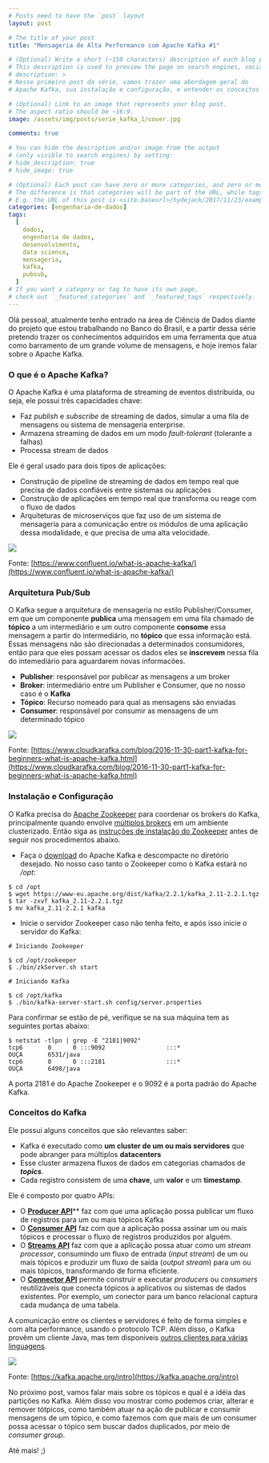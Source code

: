 ```yaml
---
# Posts need to have the `post` layout
layout: post

# The title of your post
title: "Mensageria de Alta Performance com Apache Kafka #1"

# (Optional) Write a short (~150 characters) description of each blog post.
# This description is used to preview the page on search engines, social media, etc.
# description: >
# Nesse primeiro post da série, vamos trazer uma abordagem geral do
# Apache Kafka, sua instalação e configuração, e entender os conceitos básicos de como ele funciona.

# (Optional) Link to an image that represents your blog post.
# The aspect ratio should be ~16:9.
image: /assets/img/posts/serie_kafka_1/cover.jpg

comments: true

# You can hide the description and/or image from the output
# (only visible to search engines) by setting:
# hide_description: true
# hide_image: true

# (Optional) Each post can have zero or more categories, and zero or more tags.
# The difference is that categories will be part of the URL, while tags will not.
# E.g. the URL of this post is <site.baseurl>/hydejack/2017/11/23/example-content/
categories: [engenharia-de-dados]
tags:
  [
    dados,
    engenharia de dados,
    desenvolvimento,
    data science,
    mensageria,
    kafka,
    pubsub,
  ]
# If you want a category or tag to have its own page,
# check out `_featured_categories` and `_featured_tags` respectively.
---
```


Olá pessoal, atualmente tenho entrado na área de Ciência de Dados diante do projeto que estou trabalhando no Banco do Brasil, e a partir dessa série pretendo trazer os conhecimentos adquiridos em uma ferramenta que atua como barramento de um grande volume de mensagens, e hoje iremos falar sobre o Apache Kafka.

### O que é o Apache Kafka?

O Apache Kafka é uma plataforma de streaming de eventos distribuída, ou seja, ele possui três capacidades chave:

- Faz _publish_ e _subscribe_ de streaming de dados, simular a uma fila de mensagens ou sistema de mensageria enterprise.
- Armazena streaming de dados em um modo _fault-tolerant_ (tolerante a falhas)
- Processa stream de dados

Ele é geral usado para dois tipos de aplicações:

- Construção de pipeline de streaming de dados em tempo real que precisa de dados confiáveis entre sistemas ou aplicações
- Construção de aplicações em tempo real que transforma ou reage com o fluxo de dados
- Arquiteturas de microserviços que faz uso de um sistema de mensageria para a comunicação entre os módulos de uma aplicação dessa modalidade, e que precisa de uma alta velocidade.

![](/assets/img/posts/serie_kafka_1/tipos_uso_kafka.png)

Fonte: [https://www.confluent.io/what-is-apache-kafka/](https://www.confluent.io/what-is-apache-kafka/)

### Arquitetura Pub/Sub

O Kafka segue a arquitetura de mensageria no estilo Publisher/Consumer, em que um componente **publica** uma mensagem em uma fila chamado de **tópico** a um intermediário e um outro componente **consome** essa mensagem a partir do intermediário, no **tópico** que essa informação está. Essas mensagens não são direcionadas a determinados consumidores, então para que eles possam acessar os dados eles se **inscrevem** nessa fila do intemediário para aguardarem novas informacões.

- **Publisher**: responsável por publicar as mensagens a um broker
- **Broker**: intermediário entre um Publisher e Consumer, que no nosso caso é o **Kafka**
- **Tópico**: Recurso nomeado para qual as mensagens são enviadas
- **Consumer**: responsável por consumir as mensagens de um determinado tópico

![](/assets/img/posts/serie_kafka_1/kafka_producer_consumer.png)

Fonte: [https://www.cloudkarafka.com/blog/2016-11-30-part1-kafka-for-beginners-what-is-apache-kafka.html](https://www.cloudkarafka.com/blog/2016-11-30-part1-kafka-for-beginners-what-is-apache-kafka.html)

### Instalação e Configuração

O Kafka precisa do [Apache Zookeeper](https://zookeeper.apache.org/) para coordenar os brokers do Kafka, principalmente quando envolve [múltiplos brokers](https://kafka.apache.org/documentation/#quickstart_multibroker) em um ambiente clusterizado. Então siga as [instruções de instalação do Zookeeper](https://zookeeper.apache.org/doc/r3.5.5/zookeeperStarted.html) antes de seguir nos procedimentos abaixo.

- Faça o [download](https://kafka.apache.org/downloads) do Apache Kafka e descompacte no diretório desejado. No nosso caso tanto o Zookeeper como o Kafka estará no _/opt_:

```shell
$ cd /opt
$ wget https://www-eu.apache.org/dist/kafka/2.2.1/kafka_2.11-2.2.1.tgz
$ tar -zxvf kafka_2.11-2.2.1.tgz
$ mv kafka_2.11-2.2.1 kafka
```

- Inicie o servidor Zookeeper caso não tenha feito, e após isso inicie o servidor do Kafka:

```shell
# Iniciando Zookeeper

$ cd /opt/zookeeper
$ ./bin/zkServer.sh start

# Iniciando Kafka

$ cd /opt/kafka
$ ./bin/kafka-server-start.sh config/server.properties
```

Para confirmar se estão de pé, verifique se na sua máquina tem as seguintes portas abaixo:

```shell
$ netstat -tlpn | grep -E "2181|9092"
tcp6       0      0 :::9092                 :::*                    OUÇA       6531/java
tcp6       0      0 :::2181                 :::*                    OUÇA       6498/java
```

A porta 2181 é do Apache Zookeeper e o 9092 é a porta padrão do Apache Kafka.

### Conceitos do Kafka

Ele possui alguns conceitos que são relevantes saber:

- Kafka é executado como **um cluster de um ou mais servidores** que pode abranger para múltiplos **datacenters**
- Esse cluster armazena fluxos de dados em categorias chamados de **_topics_**.
- Cada registro consistem de uma **chave**, um **valor** e um **timestamp**.

Ele é composto por quatro APIs:

- O [**Producer API**](https://kafka.apache.org/documentation.html#producerapi)\*\* faz com que uma aplicação possa publicar um fluxo de registros para um ou mais tópicos Kafka
- O [**Consumer API**](https://kafka.apache.org/documentation.html#consumerapi) faz com que a aplicação possa assinar um ou mais tópicos e processar o fluxo de registros produzidos por alguém.
- O [**Streams API**](https://kafka.apache.org/documentation/streams) faz com que a aplicação possa atuar como um _stream processor_, consumindo um fluxo de entrada (_input stream_) de um ou mais tópicos e produzir um fluxo de saída (_output stream_) para um ou mais tópicos, transformando de forma eficiente.
- O [**Connector API**](https://kafka.apache.org/documentation.html#connect) permite construir e executar _producers_ ou _consumers_ reutilizáveis que conecta tópicos a aplicativos ou sistemas de dados existentes. Por exemplo, um conector para um banco relacional captura cada mudança de uma tabela.

A comunicação entre os clientes e servidores é feito de forma simples e com alta performance, usando o protocolo TCP. Além disso, o Kafka provêm um cliente Java, mas tem disponíveis [outros clientes para várias linguagens](https://cwiki.apache.org/confluence/display/KAFKA/Clients).

![](/assets/img/posts/serie_kafka_1/kafka-apis.png)

Fonte: [https://kafka.apache.org/intro](https://kafka.apache.org/intro)

No próximo post, vamos falar mais sobre os tópicos e qual é a idéia das partições no Kafka. Além disso vou mostrar como podemos criar, alterar e remover tótpicos, como também atuar na ação de publicar e consumir mensagens de um tópico, e como fazemos com que mais de um consumer possa acessar o tópico sem buscar dados duplicados, por meio de _consumer group_.

Até mais! ;)

